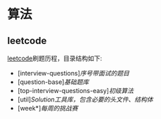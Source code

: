 # 算法

## leetcode

[leetcode](https://leetcode-cn.com/)刷题历程，目录结构如下:

- [interview-questions]*序号带面试的题目*
- [question-base]*基础题库*
- [top-interview-questions-easy]*初级算法*
- [util]*Solution工具库，包含必要的头文件、结构体*
- [week*]*每周的挑战赛*
